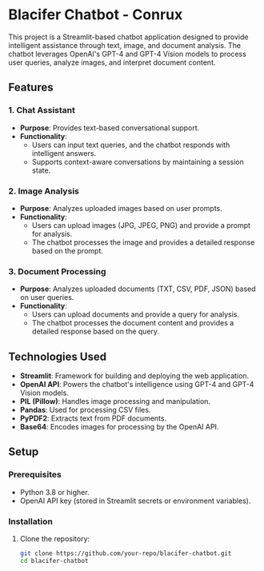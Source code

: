 # Blacifer Chatbot - Conrux

This project is a Streamlit-based chatbot application designed to provide intelligent assistance through text, image, and document analysis. The chatbot leverages OpenAI's GPT-4 and GPT-4 Vision models to process user queries, analyze images, and interpret document content.

## Features

### 1. **Chat Assistant**
- **Purpose**: Provides text-based conversational support.
- **Functionality**:
  - Users can input text queries, and the chatbot responds with intelligent answers.
  - Supports context-aware conversations by maintaining a session state.

### 2. **Image Analysis**
- **Purpose**: Analyzes uploaded images based on user prompts.
- **Functionality**:
  - Users can upload images (JPG, JPEG, PNG) and provide a prompt for analysis.
  - The chatbot processes the image and provides a detailed response based on the prompt.

### 3. **Document Processing**
- **Purpose**: Analyzes uploaded documents (TXT, CSV, PDF, JSON) based on user queries.
- **Functionality**:
  - Users can upload documents and provide a query for analysis.
  - The chatbot processes the document content and provides a detailed response based on the query.

## Technologies Used

- **Streamlit**: Framework for building and deploying the web application.
- **OpenAI API**: Powers the chatbot's intelligence using GPT-4 and GPT-4 Vision models.
- **PIL (Pillow)**: Handles image processing and manipulation.
- **Pandas**: Used for processing CSV files.
- **PyPDF2**: Extracts text from PDF documents.
- **Base64**: Encodes images for processing by the OpenAI API.

## Setup

### Prerequisites
- Python 3.8 or higher.
- OpenAI API key (stored in Streamlit secrets or environment variables).

### Installation

1. Clone the repository:
   ```bash
   git clone https://github.com/your-repo/blacifer-chatbot.git
   cd blacifer-chatbot